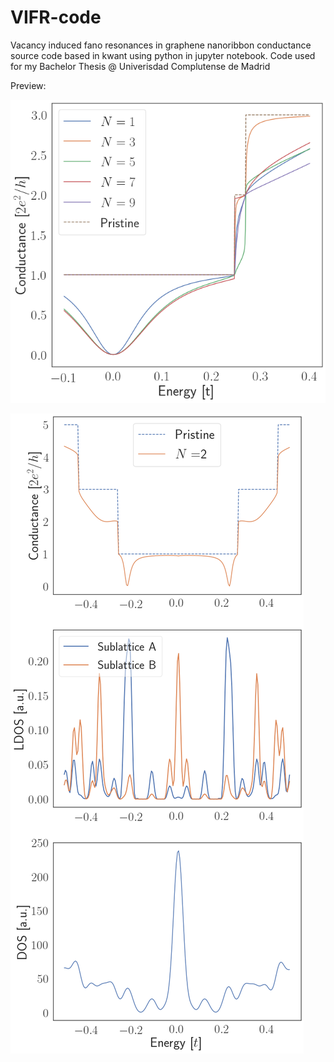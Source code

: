 # VIFR-code
Vacancy induced fano resonances in graphene nanoribbon conductance source code based in kwant using python in jupyter notebook.
Code used for my Bachelor Thesis @ Univerisdad Complutense de Madrid 

Preview:

![several acgnr conductance](/git1.png)

![acgnr conductance LDOS and DOS](/git2.png)

